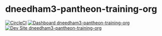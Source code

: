 # dneedham3-pantheon-training-org

[![CircleCI](https://circleci.com/gh/davidneedham/dneedham3-pantheon-training-org.svg?style=shield)](https://circleci.com/gh/davidneedham/dneedham3-pantheon-training-org)
[![Dashboard dneedham3-pantheon-training-org](https://img.shields.io/badge/dashboard-dneedham3_pantheon_training_org-yellow.svg)](https://dashboard.pantheon.io/sites/7c9dc628-b21b-4f16-8caf-4756657877af#dev/code)
[![Dev Site dneedham3-pantheon-training-org](https://img.shields.io/badge/site-dneedham3_pantheon_training_org-blue.svg)](http://dev-dneedham3-pantheon-training-org.pantheonsite.io/)